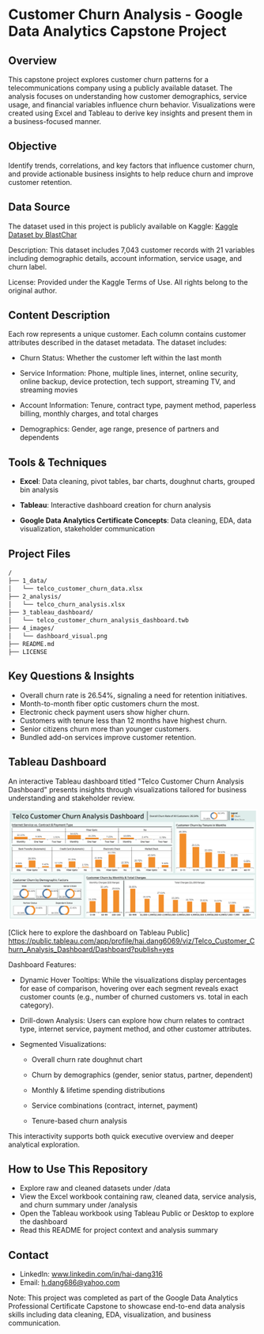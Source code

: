 # Customer Churn Analysis - Google Data Analytics Capstone Project

## Overview
This capstone project explores customer churn patterns for a telecommunications company using a publicly available dataset. The analysis focuses on understanding how customer demographics, service usage, and financial variables influence churn behavior. Visualizations were created using Excel and Tableau to derive key insights and present them in a business-focused manner.

## Objective
Identify trends, correlations, and key factors that influence customer churn, and provide actionable business insights to help reduce churn and improve customer retention.

## Data Source
The dataset used in this project is publicly available on Kaggle:
[Kaggle Dataset by BlastChar](https://www.kaggle.com/datasets/blastchar/telco-customer-churn)

Description: This dataset includes 7,043 customer records with 21 variables including demographic details, account information, service usage, and churn label.

License: Provided under the Kaggle Terms of Use. All rights belong to the original author.

## Content Description
Each row represents a unique customer. Each column contains customer attributes described in the dataset metadata. The dataset includes:

- Churn Status: Whether the customer left within the last month

- Service Information: Phone, multiple lines, internet, online security, online backup, device protection, tech support, streaming TV, and streaming movies

- Account Information: Tenure, contract type, payment method, paperless billing, monthly charges, and total charges

- Demographics: Gender, age range, presence of partners and dependents

## Tools & Techniques
- **Excel**: Data cleaning, pivot tables, bar charts, doughnut charts, grouped bin analysis

- **Tableau**: Interactive dashboard creation for churn analysis

- **Google Data Analytics Certificate Concepts**: Data cleaning, EDA, data visualization, stakeholder communication

## Project Files
```
/
├── 1_data/
│   └── telco_customer_churn_data.xlsx
├── 2_analysis/
│   └── telco_churn_analysis.xlsx
├── 3_tableau_dashboard/
│   └── telco_customer_churn_analysis_dashboard.twb
├── 4_images/
│   └── dashboard_visual.png
├── README.md
├── LICENSE
```

## Key Questions & Insights

- Overall churn rate is 26.54%, signaling a need for retention initiatives.
- Month-to-month fiber optic customers churn the most.
- Electronic check payment users show higher churn.
- Customers with tenure less than 12 months have highest churn.
- Senior citizens churn more than younger customers.
- Bundled add-on services improve customer retention.

## Tableau Dashboard
An interactive Tableau dashboard titled "Telco Customer Churn Analysis Dashboard" presents insights through visualizations tailored for business understanding and stakeholder review.

![Dashboard Screenshot](images/dashboard_visual.png)

[Click here to explore the dashboard on Tableau Public]
https://public.tableau.com/app/profile/hai.dang6069/viz/Telco_Customer_Churn_Analysis_Dashboard/Dashboard?publish=yes

Dashboard Features:
- Dynamic Hover Tooltips: While the visualizations display percentages for ease of comparison, hovering over each segment reveals exact customer counts (e.g., number of churned customers vs. total in each category).

- Drill-down Analysis: Users can explore how churn relates to contract type, internet service, payment method, and other customer attributes.

- Segmented Visualizations:

  - Overall churn rate doughnut chart

  - Churn by demographics (gender, senior status, partner, dependent)

  - Monthly & lifetime spending distributions

  - Service combinations (contract, internet, payment)

  - Tenure-based churn analysis

This interactivity supports both quick executive overview and deeper analytical exploration.

## How to Use This Repository
- Explore raw and cleaned datasets under /data
- View the Excel workbook containing raw, cleaned data, service analysis, and churn summary under /analysis
- Open the Tableau workbook using Tableau Public or Desktop to explore the dashboard
- Read this README for project context and analysis summary

## Contact
- LinkedIn: www.linkedin.com/in/hai-dang316
- Email: h.dang686@yahoo.com

Note: This project was completed as part of the Google Data Analytics Professional Certificate Capstone to showcase end-to-end data analysis skills including data cleaning, EDA, visualization, and business communication.
